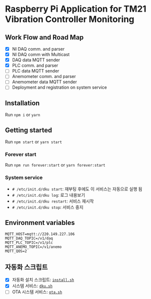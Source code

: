 # Raspberry Pi Application for TM21 Vibration Controller Monitoring

## Work Flow and Road Map

- [x] NI DAQ comm. and parser
- [x] NI DAQ comm with Multicast
- [x] DAQ data MQTT sender
- [x] PLC comm. and parser
- [ ] PLC data MQTT sender
- [ ] Anemometer comm. and parser
- [ ] Anemometer data MQTT sender
- [ ] Deployment and registration on system service

## Installation

Run `npm i` or `yarn`

## Getting started

Run `npm start` or `yarn start`

### Forever start

Run `npm run forever:start` or `yarn forever:start`

### System service

- `# /etc/init.d/dku start`: 재부팅 후에도 이 서비스는 자동으로 실행 됨
- `# /etc/init.d/dku log`: 로그 내용보기
- `# /etc/init.d/dku restart`: 서비스 재시작
- `# /etc/init.d/dku stop`: 서비스 중지

## Environment variables

```env
MQTT_HOST=mqtt://220.149.227.106
MQTT_DAQ_TOPIC=/v1/daq
MQTT_PLC_TOPIC=/v1/plc
MQTT_ANEMO_TOPIC=/v1/anemo
MQTT_QOS=2
```

## 자동화 스크립트

- [x] 자동화 설치 스크립트: [`install.sh`](scripts/install.sh)
- [x] 시스템 서비스: [`dku.sh`](scripts/dku.sh)
- [ ] OTA 시스템 서비스: [`ota.sh`](scripts/ota.sh)
